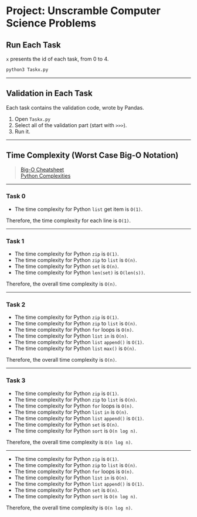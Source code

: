 # Project: Unscramble Computer Science Problems

## Run Each Task

`x` presents the id of each task, from 0 to 4.

```py
python3 Taskx.py
```

---

## Validation in Each Task

Each task contains the validation code, wrote by Pandas.
1. Open  `Taskx.py`
2. Select all of the validation part (start with `>>>`).
3. Run it.

---

## Time Complexity (Worst Case Big-O Notation)

> [Big-O Cheatsheet](http://bigocheatsheet.com/)<br>
> [Python Complexities](https://wiki.python.org/moin/TimeComplexity)

---

### Task 0

- The time complexity for Python `list` get item is `O(1)`.

Therefore, the time complexity for each line is `O(1)`.

---

### Task 1

- The time complexity for Python `zip` is `O(1)`.
- The time complexity for Python `zip` to `list` is `O(n)`.
- The time complexity for Python `set` is `O(n)`.
- The time complexity for Python `len(set)` is `O(len(s))`.

Therefore, the overall time complexity is `O(n)`.

---

### Task 2

- The time complexity for Python `zip` is `O(1)`.
- The time complexity for Python `zip` to `list` is `O(n)`.
- The time complexity for Python `for` loops is `O(n)`.
- The time complexity for Python `list` `in` is `O(n)`.
- The time complexity for Python `list` `append()` is `O(1)`.
- The time complexity for Python `list` `max()` is `O(n)`.

Therefore, the overall time complexity is `O(n)`.

---

### Task 3

- The time complexity for Python `zip` is `O(1)`.
- The time complexity for Python `zip` to `list` is `O(n)`.
- The time complexity for Python `for` loops is `O(n)`.
- The time complexity for Python `list` `in` is `O(n)`.
- The time complexity for Python `list` `append()` is `O(1)`.
- The time complexity for Python `set` is `O(n)`.
- The time complexity for Python `sort` is `O(n log n)`.

Therefore, the overall time complexity is `O(n log n)`.

---

- The time complexity for Python `zip` is `O(1)`.
- The time complexity for Python `zip` to `list` is `O(n)`.
- The time complexity for Python `for` loops is `O(n)`.
- The time complexity for Python `list` `in` is `O(n)`.
- The time complexity for Python `list` `append()` is `O(1)`.
- The time complexity for Python `set` is `O(n)`.
- The time complexity for Python `sort` is `O(n log n)`.

Therefore, the overall time complexity is `O(n log n)`.